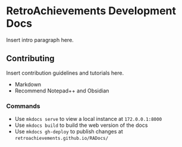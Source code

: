 # RetroAchievements Development Docs

Insert intro paragraph here.

## Contributing

Insert contribution guidelines and tutorials here.

- Markdown
- Recommend Notepad++ and Obsidian

### Commands

- Use `mkdocs serve` to view a local instance at `172.0.0.1:8000`
- Use `mkdocs build` to build the web version of the docs
- Use `mkdocs gh-deploy` to publish changes at `retroachievements.github.io/RADocs/`